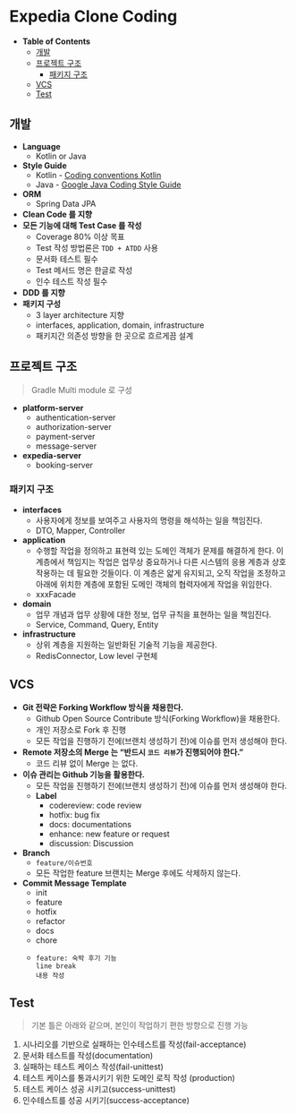 # Expedia Clone Coding

- __Table of Contents__
  - [개발](https://github.com/cIonecoder/expedia#%EA%B0%9C%EB%B0%9C)
  - [프로젝트 구조](https://github.com/cIonecoder/expedia#%ED%94%84%EB%A1%9C%EC%A0%9D%ED%8A%B8-%EA%B5%AC%EC%A1%B0)
    - [패키지 구조](https://github.com/cIonecoder/expedia#%ED%8C%A8%ED%82%A4%EC%A7%80-%EA%B5%AC%EC%A1%B0)
  - [VCS](https://github.com/cIonecoder/expedia#vcs)
  - [Test](https://github.com/cIonecoder/expedia#test)

## 개발

- __Language__
  - Kotlin or Java
- __Style Guide__
  - Kotlin - [Coding conventions Kotlin](https://kotlinlang.org/docs/coding-conventions.html)
  - Java - [Google Java Coding Style Guide](https://google.github.io/styleguide/javaguide.html)
- __ORM__
  - Spring Data JPA
- __Clean Code 를 지향__
- __모든 기능에 대해 Test Case 를 작성__ 
  - Coverage 80% 이상 목표
  - Test 작성 방법론은 `TDD + ATDD` 사용
  - 문서화 테스트 필수
  - Test 메서드 명은 한글로 작성
  - 인수 테스트 작성 필수 
- __DDD 를 지향__
- __패키지 구성__
  - 3 layer architecture 지향
  - interfaces, application, domain, infrastructure
  - 패키지간 의존성 방향을 한 곳으로 흐르게끔 설계

## 프로젝트 구조

> Gradle Multi module 로 구성

- __platform-server__
  - authentication-server
  - authorization-server
  - payment-server
  - message-server
- __expedia-server__
  - booking-server
  
### 패키지 구조

- __interfaces__
  - 사용자에게 정보를 보여주고 사용자의 명령을 해석하는 일을 책임진다.
  - DTO, Mapper, Controller
- __application__
  - 수행할 작업을 정의하고 표현력 있는 도메인 객체가 문제를 해결하게 한다. 이 계층에서 책임지는 작업은 업무상 중요하거나 다른 시스템의 응용 계층과 상호 작용하는 데 필요한 것들이다. 이 계층은 얇게 유지되고, 오직 작업을 조정하고 아래에 위치한 계층에 포함된 도메인 객체의 협력자에게 작업을 위임한다.
  - xxxFacade
- __domain__
  - 업무 개념과 업무 상황에 대한 정보, 업무 규칙을 표현하는 일을 책임진다.
  - Service, Command, Query, Entity
- __infrastructure__
  - 상위 계층을 지원하는 일반화된 기술적 기능을 제공한다.
  - RedisConnector, Low level 구현체  

## VCS

- __Git 전략은 Forking Workflow 방식을 채용한다.__
  - Github Open Source Contribute 방식(Forking Workflow)을 채용한다.
  - 개인 저장소로 Fork 후 진행
  - 모든 작업을 진행하기 전에(브랜치 생성하기 전)에 이슈를 먼저 생성해야 한다.
- __Remote 저장소의 Merge 는 “반드시 `코드 리뷰`가 진행되어야 한다.”__
  - 코드 리뷰 없이 Merge 는 없다.
- __이슈 관리는 Github 기능을 활용한다.__
  - 모든 작업을 진행하기 전에(브랜치 생성하기 전)에 이슈를 먼저 생성해야 한다.
  - __Label__
    - codereview: code review
    - hotfix: bug fix
    - docs: documentations
    - enhance: new feature or request
    - discussion: Discussion
- __Branch__
  - `feature/이슈번호`
  - 모든 작업한 feature 브랜치는 Merge 후에도 삭제하지 않는다.
- __Commit Message Template__
  - init
  - feature
  - hotfix
  - refactor
  - docs
  - chore
  - ```
    feature: 숙박 후기 기능
    line break
    내용 작성
    ```

## Test

> 기본 틀은 아래와 같으며, 본인이 작업하기 편한 방향으로 진행 가능

1. 시나리오를 기반으로 실패하는 인수테스트를 작성(fail-acceptance)
2. 문서화 테스트를 작성(documentation)
3. 실패하는 테스트 케이스 작성(fail-unittest)
4. 테스트 케이스를 통과시키기 위한 도메인 로직 작성 (production)
5. 테스트 케이스 성공 시키고(success-unittest)
6. 인수테스트를 성공 시키기(success-acceptance)

